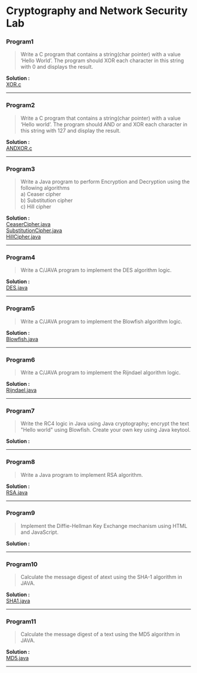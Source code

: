 # Cryptography and Network Security Lab

### Program1

> Write a C program that contains a string(char pointer) with a value ‘Hello  World’. The program should XOR each character in this string with 0 and displays the result.

**Solution :** <br>
[XOR.c](Programs/XOR.c)

---


### Program2

> Write a C program that contains a string(char pointer) with a value ‘Hello  world’. The program should AND or and XOR each character in this string with 127 and display the result.

**Solution :** <br>
[ANDXOR.c](Programs/ANDXOR.c)

---

### Program3

> Write a Java program to perform Encryption and Decryption using the following algorithms <br>
a) Ceaser cipher  
b) Substitution cipher  
c) Hill cipher

**Solution :** <br>
[CeaserCipher.java](Programs/CeaserCipher.java)<br>
[SubstitutionCipher.java](Programs/SubstitutionCipher.java)<br>
[HillCipher.java](Programs/HillCipher.java)

---

### Program4

> Write a C/JAVA program to implement the DES algorithm logic.

**Solution :** <br>
[DES.java](Programs/DES.java)

---

### Program5

> Write a C/JAVA program to implement the Blowfish algorithm logic.

**Solution :** <br>
[Blowfish.java](Programs/Blowfish.java)

---

### Program6

> Write a C/JAVA program to implement the Rijndael algorithm logic.

**Solution :** <br>
[Rijndael.java](Programs/Rijndael.java)

---

### Program7

> Write the RC4 logic in Java using Java cryptography; encrypt the text "Hello world" using Blowfish. Create your own key using Java keytool.

**Solution :**


---

### Program8

> Write a Java program to implement RSA algorithm.

**Solution :** <br>
[RSA.java](Programs/RSA.java)

---

### Program9

> Implement the Diffie-Hellman Key Exchange mechanism using HTML and JavaScript.

**Solution :**


---

### Program10

> Calculate the message digest of atext using the SHA-1 algorithm in JAVA.

**Solution :** <br>
[SHA1.java](Programs/SHA1.java)

---

### Program11

> Calculate the message digest of a text using the MD5 algorithm in JAVA.

**Solution :** <br>
[MD5.java](Programs/MD5.java)

---

